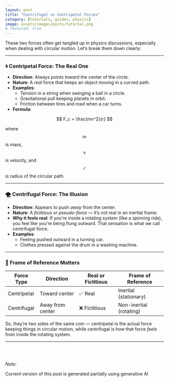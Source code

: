 ```yaml
---
layout: post
title: "Centrifugal vs Centripetal Forces"
category: [tutorials, guides, physics]
image: assets/images/posts/tutorial.png
# featured: true
---
```



These two forces often get tangled up in physics discussions, especially when dealing with circular motion. 
Let’s break them down clearly:

---

### 🌀 Centripetal Force: The Real One

- **Direction**: Always points *toward* the center of the circle.
- **Nature**: A *real* force that keeps an object moving in a curved path.
- **Examples**:
  - Tension in a string when swinging a ball in a circle.
  - Gravitational pull keeping planets in orbit.
  - Friction between tires and road when a car turns.
- **Formula**:

$$
F_c = \frac{mv^2}{r}
$$

where $$m$$ is mass, $$v$$ is velocity, and $$r$$ is radius of the circular path.

---

### 🌪️ Centrifugal Force: The Illusion

- **Direction**: Appears to push *away* from the center.
- **Nature**: A *fictitious* or *pseudo-force* — it’s not real in an inertial frame.
- **Why it feels real**: If you're inside a rotating system (like a spinning ride), you feel like you're being flung outward. That sensation is what we call centrifugal force.
- **Examples**:
  - Feeling pushed outward in a turning car.
  - Clothes pressed against the drum in a washing machine.

---

### 🧠 Frame of Reference Matters

| Force Type      | Direction        | Real or Fictitious | Frame of Reference         |
|-----------------|------------------|---------------------|----------------------------|
| Centripetal     | Toward center    | ✅ Real              | Inertial (stationary)      |
| Centrifugal     | Away from center | ❌ Fictitious        | Non-inertial (rotating)    |

So, they’re two sides of the same coin — centripetal is the actual force keeping things in circular motion, while centrifugal is how that force *feels* from inside the rotating system.

---

<br><br>

*Note:*

Current version of this post is generated partially using generative AI
